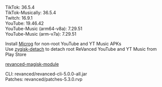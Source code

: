 TikTok: 36.5.4  
TikTok-Musically: 36.5.4  
Twitch: 16.9.1  
YouTube: 19.46.42  
YouTube-Music (arm64-v8a): 7.29.51  
YouTube-Music (arm-v7a): 7.29.51  

Install [Microg](https://github.com/ReVanced/GmsCore/releases) for non-root YouTube and YT Music APKs  
Use [zygisk-detach](https://github.com/j-hc/zygisk-detach) to detach root ReVanced YouTube and YT Music from Play Store  

[revanced-magisk-module](https://github.com/j-hc/revanced-magisk-module)
  
CLI: revanced/revanced-cli-5.0.0-all.jar  
Patches: revanced/patches-5.3.0.rvp    
